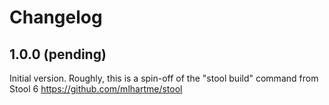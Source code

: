 # Changelog

## 1.0.0 (pending)

Initial version. Roughly, this is a spin-off of the "stool build" command from 
Stool 6 https://github.com/mlhartme/stool
